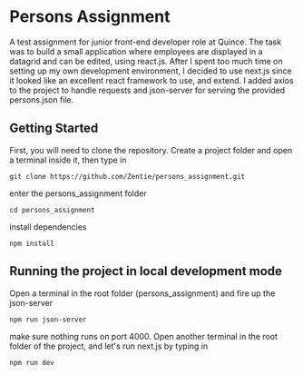 # Persons Assignment
A test assignment for junior front-end developer role at Quince.
The task was to build a small application where employees are displayed in a datagrid and can be edited, using react.js.
After I spent too much time on setting up my own development environment, I decided to use next.js since it looked like an excellent react framework to use, and extend. I added axios to the project to handle requests and json-server for serving the provided persons.json file.
## Getting Started
First, you will need to clone the repository. Create a project folder and open a terminal inside it, then type in
```
git clone https://github.com/Zentie/persons_assignment.git
```
enter the persons_assignment folder
```
cd persons_assignment
```
install dependencies
```
npm install
```
## Running the project in local development mode
Open a terminal in the root folder (persons_assignment) and fire up the json-server
```
npm run json-server
```
make sure nothing runs on port 4000.
Open another terminal in the root folder of the project, and let's run next.js by typing in
```
npm run dev
```
